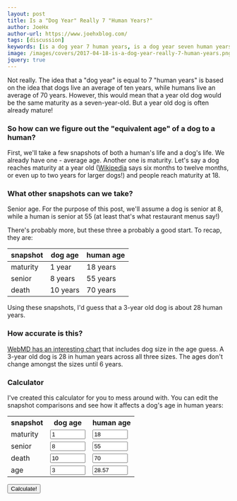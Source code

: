 ```yaml
---
layout: post
title: Is a "Dog Year" Really 7 "Human Years?"
author: JoeHx
author-url: https://www.joehxblog.com/
tags: [discussion]
keywords: [is a dog year 7 human years, is a dog year seven human years, dog year, human year, human]
image: /images/covers/2017-04-18-is-a-dog-year-really-7-human-years.png
jquery: true
---
```


Not really. The idea that a "dog year" is equal to 7 "human years" is based on the idea that dogs live an average of ten years, while humans live an average of 70 years. However, this would mean that a year old dog would be the same maturity as a seven-year-old. But a year old dog is often already mature!

### So how can we figure out the "equivalent age" of a dog to a human?

First, we'll take a few snapshots of both a human's life and a dog's life. We already have one - average age. Another one is maturity. Let's say a dog reaches maturity at a year old ([Wikipedia](https://en.wikipedia.org/wiki/Dog#Reproduction) says six months to twelve months, or even up to two years for larger dogs!) and people reach maturity at 18.

### What other snapshots can we take?

Senior age. For the purpose of this post, we'll assume a dog is senior at 8, while a human is senior at 55 (at least that's what restaurant menus say!)

There's probably more, but these three a probably a good start. To recap, they are:

snapshot | dog age | human age
--- | --- | ---
maturity | 1 year | 18 years
senior | 8 years | 55 years
death | 10 years | 70 years

Using these snapshots, I'd guess that a 3-year old dog is about 28 human years.

### How accurate is this?

[WebMD has an interesting chart](http://pets.webmd.com/dogs/how-to-calculate-your-dogs-age) that includes dog size in the age guess. A 3-year old dog is 28 in human years across all three sizes. The ages don't change amongst the sizes until 6 years.

### Calculator

I've created this calculator for you to mess around with. You can edit the snapshot comparisons and see how it affects a dog's age in human years:

<table>
<tr><th>snapshot</th><th>dog age</th><th>human age</th></tr>
<tr>
  <td>maturity</td>
  <td><input id="dog-maturity" type="number" value="1" min="0" max="8" required /></td>
  <td><input id="human-maturity" type="number" value="18" min="0" max="55" required /></td>
</tr><tr>
  <td>senior</td>
  <td><input id="dog-senior" type="number" value="8" min="1" max="10" required /></td>
  <td><input id="human-senior" type="number" value="55" min="18" max="70" required /></td>
</tr><tr>
  <td>death</td>
  <td><input id="dog-death" type="number" value="10" min="8" required /></td>
  <td><input id="human-death" type="number" value="70" min="55" required /></td>
</tr><tr>
  <td>age</td>
  <td><input id="dog-age" type="number" value="3" required /></td>
  <td><input id="human-age" type="number" value="28.57" /></td>
</tr>
</table>
<button id="update" type="button">Calculate!</button> 

<style>
table tr td input {
  width: 6em;
}
</style>

<script>
$(document).ready(function(){
  $("#dog-maturity").change(function(){
    $("#dog-senior").attr({"min" : $(this).val()});
  });
  
  $("#human-maturity").change(function(){
    $("#human-senior").attr({"min" : $(this).val()});
  });

  $("#dog-senior").change(function(){
    $("#dog-maturity").attr({"max" : $(this).val()});
    $("#dog-death").attr({"min" : $(this).val()});
  });
  
  $("#human-senior").change(function(){
    $("#human-maturity").attr({"max" : $(this).val()});
    $("#human-death").attr({"min" : $(this).val()});
  });
  
  $("#dog-death").change(function(){
    $("#dog-senior").attr({"max" : $(this).val()});
  });
  
  $("#human-death").change(function(){
    $("#human-senior").attr({"max" : $(this).val()});
  });

  $("#update").click(function(){
    var dm = parseFloat($("#dog-maturity").val());
    var hm = parseFloat($("#human-maturity").val());
    var ds = parseFloat($("#dog-senior").val());
    var hs = parseFloat($("#human-senior").val());
    var dd = parseFloat($("#dog-death").val());
    var hd = parseFloat($("#human-death").val());
    var da = parseFloat($("#dog-age").val());
    var ha = 0;
    
    if(da <= dm) {
      ha = da * hm / dm;
    } else if (da <= ds) {
      ha = (hs - hm) * (da - dm) / (ds - dm) + hm;
    } else {
      ha = (hd - hs) * (da - ds) / (dd - ds) + hs;
    }
    
    $("#human-age").val(ha);
  });
});
</script>
